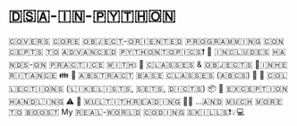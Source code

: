 # ​🇩​​🇸​​🇦​-​🇮​​🇳​-​🇵​​🇾​​🇹​​🇭​​🇴​​🇳​
​🇨​​🇴​​🇻​​🇪​​🇷​​🇸​ ​🇨​​🇴​​🇷​​🇪​ ​🇴​​🇧​​🇯​​🇪​​🇨​​🇹​-​🇴​​🇷​​🇮​​🇪​​🇳​​🇹​​🇪​​🇩​ ​🇵​​🇷​​🇴​​🇬​​🇷​​🇦​​🇲​​🇲​​🇮​​🇳​​🇬​ ​🇨​​🇴​​🇳​​🇨​​🇪​​🇵​​🇹​​🇸​ ​🇹​​🇴​ ​🇦​​🇩​​🇻​​🇦​​🇳​​🇨​​🇪​​🇩​ ​🇵​​🇾​​🇹​​🇭​​🇴​​🇳​ ​🇹​​🇴​​🇵​​🇮​​🇨​​🇸​❗ 🚀
​🇮​​🇳​​🇨​​🇱​​🇺​​🇩​​🇪​​🇸​ ​🇭​​🇦​​🇳​​🇩​​🇸​-​🇴​​🇳​ ​🇵​​🇷​​🇦​​🇨​​🇹​​🇮​​🇨​​🇪​ ​🇼​​🇮​​🇹​​🇭​⦂
🔹 ​🇨​​🇱​​🇦​​🇸​​🇸​​🇪​​🇸​ & ​🇴​​🇧​​🇯​​🇪​​🇨​​🇹​​🇸​
🔹 ​🇮​​🇳​​🇭​​🇪​​🇷​​🇮​​🇹​​🇦​​🇳​​🇨​​🇪​ 👪
🔹 ​🇦​​🇧​​🇸​​🇹​​🇷​​🇦​​🇨​​🇹​ ​🇧​​🇦​​🇸​​🇪​ ​🇨​​🇱​​🇦​​🇸​​🇸​​🇪​​🇸​ (​🇦​​🇧​​🇨​​🇸​) 🧩
🔹 ​🇨​​🇴​​🇱​​🇱​​🇪​​🇨​​🇹​​🇮​​🇴​​🇳​​🇸​ (​🇱​​🇮​​🇰​​🇪​ ​🇱​​🇮​​🇸​​🇹​​🇸​, ​🇸​​🇪​​🇹​​🇸​, ​🇩​​🇮​​🇨​​🇹​​🇸​) 📦
🔹 ​🇪​​🇽​​🇨​​🇪​​🇵​​🇹​​🇮​​🇴​​🇳​ ​🇭​​🇦​​🇳​​🇩​​🇱​​🇮​​🇳​​🇬​ ⚠️
🔹 ​🇲​​🇺​​🇱​​🇹​​🇮​​🇹​​🇭​​🇷​​🇪​​🇦​​🇩​​🇮​​🇳​​🇬​ 🧵🧠
...​🇦​​🇳​​🇩​ ​🇲​​🇺​​🇨​​🇭​ ​🇲​​🇴​​🇷​​🇪​ ​🇹​​🇴​ ​🇧​​🇴​​🇴​​🇸​​🇹​ My ​🇷​​🇪​​🇦​​🇱​-​🇼​​🇴​​🇷​​🇱​​🇩​ ​🇨​​🇴​​🇩​​🇮​​🇳​​🇬​ ​🇸​​🇰​​🇮​​🇱​​🇱​​🇸​❗💡💻
